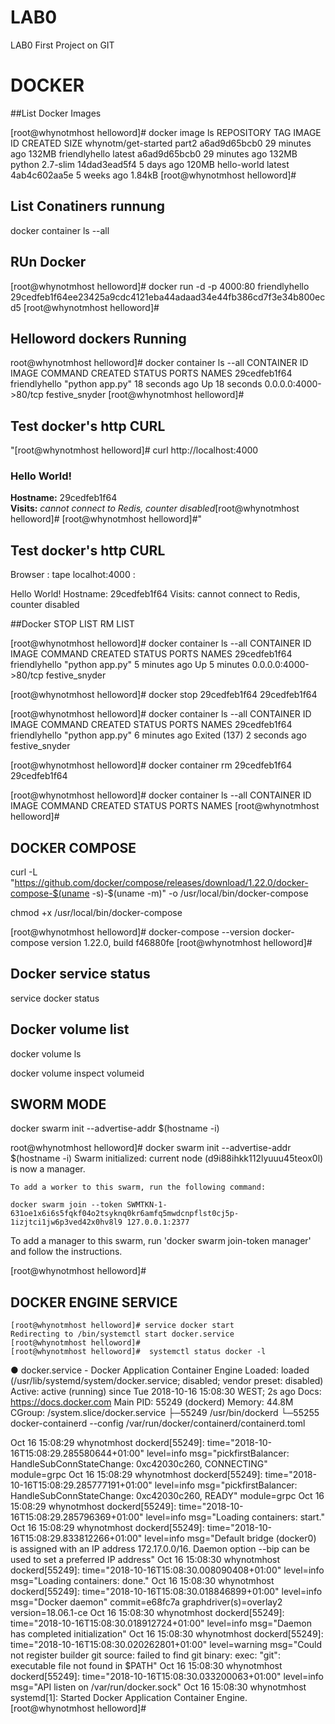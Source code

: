 # LAB0
LAB0 First Project on GIT



# DOCKER
##List Docker Images

[root@whynotmhost helloword]# docker image ls
REPOSITORY            TAG                 IMAGE ID            CREATED             SIZE
whynotm/get-started   part2               a6ad9d65bcb0        29 minutes ago      132MB
friendlyhello         latest              a6ad9d65bcb0        29 minutes ago      132MB
python                2.7-slim            14dad3ead5f4        5 days ago          120MB
hello-world           latest              4ab4c602aa5e        5 weeks ago         1.84kB
[root@whynotmhost helloword]#

## List Conatiners runnung
docker container ls --all

## RUn Docker
[root@whynotmhost helloword]# docker run -d -p 4000:80 friendlyhello
29cedfeb1f64ee23425a9cdc4121eba44adaad34e44fb386cd7f3e34b800ecd5
[root@whynotmhost helloword]#


## Helloword dockers Running
root@whynotmhost helloword]# docker container ls --all
CONTAINER ID        IMAGE               COMMAND             CREATED             STATUS              PORTS                  NAMES
29cedfeb1f64        friendlyhello       "python app.py"     18 seconds ago      Up 18 seconds       0.0.0.0:4000->80/tcp   festive_snyder
[root@whynotmhost helloword]#


## Test docker's http CURL
"[root@whynotmhost helloword]#  curl http://localhost:4000

<h3>Hello World!</h3><b>Hostname:</b> 29cedfeb1f64<br/><b>Visits:</b> <i>cannot connect to Redis, counter disabled</i>[root@whynotmhost helloword]#
[root@whynotmhost helloword]#"


## Test docker's http CURL

Browser : tape  localhot:4000 : 

Hello World!
Hostname: 29cedfeb1f64
Visits: cannot connect to Redis, counter disabled


##Docker STOP LIST RM LIST

[root@whynotmhost helloword]# docker container ls --all
CONTAINER ID        IMAGE               COMMAND             CREATED             STATUS              PORTS                  NAMES
29cedfeb1f64        friendlyhello       "python app.py"     5 minutes ago       Up 5 minutes        0.0.0.0:4000->80/tcp   festive_snyder


[root@whynotmhost helloword]# docker stop 29cedfeb1f64
29cedfeb1f64

[root@whynotmhost helloword]# docker container ls --all
CONTAINER ID        IMAGE               COMMAND             CREATED             STATUS                       PORTS               NAMES
29cedfeb1f64        friendlyhello       "python app.py"     6 minutes ago       Exited (137) 2 seconds ago                       festive_snyder

[root@whynotmhost helloword]# docker container rm 29cedfeb1f64
29cedfeb1f64

[root@whynotmhost helloword]# docker container ls --all
CONTAINER ID        IMAGE               COMMAND             CREATED             STATUS              PORTS               NAMES
[root@whynotmhost helloword]#



## DOCKER COMPOSE

 curl -L "https://github.com/docker/compose/releases/download/1.22.0/docker-compose-$(uname -s)-$(uname -m)" -o /usr/local/bin/docker-compose
 
 
 
  chmod +x /usr/local/bin/docker-compose
  
  [root@whynotmhost helloword]#  docker-compose --version
docker-compose version 1.22.0, build f46880fe
[root@whynotmhost helloword]#



## Docker service status
service docker status

## Docker volume list

docker volume ls

docker volume inspect volumeid

## SWORM MODE

   docker swarm init --advertise-addr $(hostname -i)


root@whynotmhost helloword]# docker swarm init --advertise-addr $(hostname -i)
    Swarm initialized: current node (d9i88ihkk112lyuuu45teox0l) is now a manager.

    To add a worker to this swarm, run the following command:

    docker swarm join --token SWMTKN-1-631oe1x6i6s5fqkf04o2tsyknq0kr6amfq5mwdcnpflst0cj5p-1izjtci1jw6p3ved42x0hv8l9 127.0.0.1:2377

To add a manager to this swarm, run 'docker swarm join-token manager' and follow the instructions.

[root@whynotmhost helloword]#








## DOCKER ENGINE SERVICE



    [root@whynotmhost helloword]# service docker start  
    Redirecting to /bin/systemctl start docker.service
    [root@whynotmhost helloword]#
    [root@whynotmhost helloword]#  systemctl status docker -l
● docker.service - Docker Application Container Engine
        Loaded: loaded (/usr/lib/systemd/system/docker.service; disabled; vendor preset: disabled)
       Active: active (running) since Tue 2018-10-16 15:08:30 WEST; 2s ago
     Docs: https://docs.docker.com
 Main PID: 55249 (dockerd)
   Memory: 44.8M
   CGroup: /system.slice/docker.service
           ├─55249 /usr/bin/dockerd
           └─55255 docker-containerd --config /var/run/docker/containerd/containerd.toml

Oct 16 15:08:29 whynotmhost dockerd[55249]: time="2018-10-16T15:08:29.285580644+01:00" level=info msg="pickfirstBalancer: HandleSubConnStateChange: 0xc42030c260, CONNECTING" module=grpc
Oct 16 15:08:29 whynotmhost dockerd[55249]: time="2018-10-16T15:08:29.285777191+01:00" level=info msg="pickfirstBalancer: HandleSubConnStateChange: 0xc42030c260, READY" module=grpc
Oct 16 15:08:29 whynotmhost dockerd[55249]: time="2018-10-16T15:08:29.285796369+01:00" level=info msg="Loading containers: start."
Oct 16 15:08:29 whynotmhost dockerd[55249]: time="2018-10-16T15:08:29.833812266+01:00" level=info msg="Default bridge (docker0) is assigned with an IP address 172.17.0.0/16. Daemon option --bip can be used to set a preferred IP address"
Oct 16 15:08:30 whynotmhost dockerd[55249]: time="2018-10-16T15:08:30.008090408+01:00" level=info msg="Loading containers: done."
Oct 16 15:08:30 whynotmhost dockerd[55249]: time="2018-10-16T15:08:30.018846899+01:00" level=info msg="Docker daemon" commit=e68fc7a graphdriver(s)=overlay2 version=18.06.1-ce
Oct 16 15:08:30 whynotmhost dockerd[55249]: time="2018-10-16T15:08:30.018912724+01:00" level=info msg="Daemon has completed initialization"
Oct 16 15:08:30 whynotmhost dockerd[55249]: time="2018-10-16T15:08:30.020262801+01:00" level=warning msg="Could not register builder git source: failed to find git binary: exec: \"git\": executable file not found in $PATH"
Oct 16 15:08:30 whynotmhost dockerd[55249]: time="2018-10-16T15:08:30.033200063+01:00" level=info msg="API listen on /var/run/docker.sock"
Oct 16 15:08:30 whynotmhost systemd[1]: Started Docker Application Container Engine.
[root@whynotmhost helloword]#
